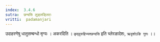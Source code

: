 ```yaml
---
index:  3.4.6
sutra:  छन्दसि लुङ्लङ्लिटः
vritti:  padamanjari
---
```


उदाहरणेषु धातुसम्बन्धो मृग्यः । अकरदिति । `कृमृदृरुहिभ्यश्छन्दसि` इति च्लेरङादेशः, `ऋदृशोऽङि गुणः` ।।
